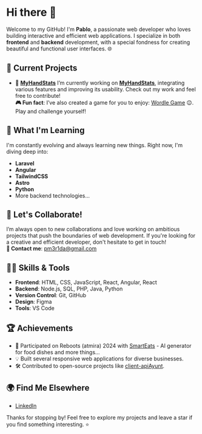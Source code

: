 # Hi there 👋

Welcome to my GitHub! I'm **Pablo**, a passionate web developer who loves building interactive and efficient web applications. I specialize in both **frontend** and **backend** development, with a special fondness for creating beautiful and functional user interfaces. 🌐

## 🚀 Current Projects
- 🔭 **[MyHandStats](https://github.com/pmerida08/myHandStats)**
  I’m currently working on **[MyHandStats](https://myhandstats.netlify.app/)**, integrating various features and improving its usability. Check out my work and feel free to contribute!  
  **🎮 Fun fact**: I’ve also created a game for you to enjoy: [Wordle Game](https://pmerida08.github.io/wordle/) 😉. Play and challenge yourself!

## 🌱 What I'm Learning
I'm constantly evolving and always learning new things. Right now, I'm diving deep into:
- **Laravel**
- **Angular**
- **TailwindCSS**
- **Astro**
- **Python**
- More backend technologies...

## 🤝 Let's Collaborate!
I’m always open to new collaborations and love working on ambitious projects that push the boundaries of web development. If you're looking for a creative and efficient developer, don't hesitate to get in touch!  
**📧 Contact me**: [pm3r1da@gmail.com](mailto:pm3r1da@gmail.com)

## 🧑‍💻 Skills & Tools
- **Frontend**: HTML, CSS, JavaScript, React, Angular, React
- **Backend**: Node.js, SQL, PHP, Java, Python
- **Version Control**: Git, GitHub
- **Design**: Figma
- **Tools**: VS Code

## 🏆 Achievements
- 🧠 Participated on Reboots (atmira) 2024 with [SmartEats](https://github.com/pmerida08/smartEats) - AI generator for food dishes and more things...
- 💡 Built several responsive web applications for diverse businesses.
- 🛠️ Contributed to open-source projects like [client-apiAyunt](https://github.com/pmerida08/client-apiAyuntamiento).

## 🌍 Find Me Elsewhere
- [LinkedIn](https://www.linkedin.com/in/pablo-merida)

<!-- - [Personal Website](https://pablomerida.dev) -->

Thanks for stopping by! Feel free to explore my projects and leave a star if you find something interesting. ⭐

